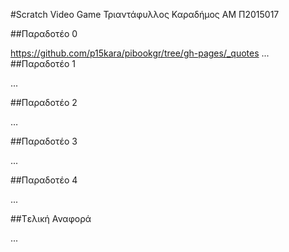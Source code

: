 #Scratch Video Game
Τριαντάφυλλος Καραδήμος
ΑΜ Π2015017

##Παραδοτέο 0 

https://github.com/p15kara/pibookgr/tree/gh-pages/_quotes
...
##Παραδοτέο 1 

...

##Παραδοτέο 2

…

##Παραδοτέο 3

...

##Παραδοτέο 4

...

##Tελική Αναφορά

...
